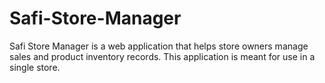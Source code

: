 # Safi-Store-Manager
Safi Store Manager is a web application that helps store owners manage sales and product inventory records. This application is meant for use in a single store.
